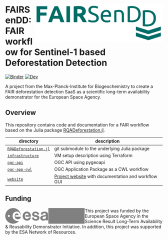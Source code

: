 # <img src='website/docs/assets/logo-fairsendd.png' align="right" height="120px" /> FAIRSenDD: FAIR workflow for Sentinel-1 based Deforestation Detection

[![Binder](https://mybinder.org/badge_logo.svg)](https://mybinder.org/v2/gh/earthyscience/fairsendd/HEAD)
[![Dev](https://img.shields.io/badge/docs-dev-blue.svg)](https://earthyscience.github.io/fairsendd)

A project from the Max-Planck-Institute for Biogeochemistry to create a FAIR deforestation detection SaaS as a scientific long-term availability demonstrator for the European Space Agency.

## Overview

This repository contains code and documentation for a FAIR workflow based on the Julia package [RQADeforestation.jl](https://github.com/EarthyScience/RQADeforestation.jl).

| directory                                    | description                                                                            |
| -------------------------------------------- | -------------------------------------------------------------------------------------- |
| [`RQADeforestation.jl`](RQADeforestation.jl) | git submodule to the underlying Julia package                                          |
| [`infrastructure`](infrastructure)           | VM setup description using Terraform                                                   |
| [`ogc-api`](ogc-api)                         | OGC API using pygeoapi                                                                 |
| [`ogc-app-cwl`](ogc-app-cwl)                 | OGC Application Package as a CWL workflow                                              |
| [`website`](website)                         | [Project website](http://fairsendd.eodchosting.eu) with documentation and workflow GUI |

## Funding

<img src="website/docs/assets/ESA_logo.svg" align="left" height="50px"/>
<img src="website/docs/assets/ESA_NoR_logo.svg" align="left" height="50px" style="filter: contrast(0);"/>

This project was funded by the European Space Agency in the Science Result Long-Term Availability & Reusability Demonstrator Initiative.
In addition, this project was supported by the ESA Network of Resources.
